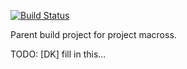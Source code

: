 [![Build Status](https://travis-ci.org/thyms/macross.png?branch=develop)](https://travis-ci.org/thyms/macross)

Parent build project for project macross.

TODO: [DK] fill in this...
